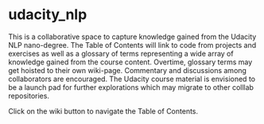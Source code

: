 # udacity_nlp
This is a collaborative space to capture knowledge gained from the Udacity NLP nano-degree. The Table of Contents will link to code from projects and exercises as well as a glossary of terms representing a wide array of knowledge gained from the course content. Overtime, glossary terms may get hoisted to their own wiki-page. Commentary and discussions among collaborators are encouraged. The Udacity course material is envisioned to be a launch pad for further explorations which may migrate to other colllab repositories.

Click on the wiki button to navigate the Table of Contents.
